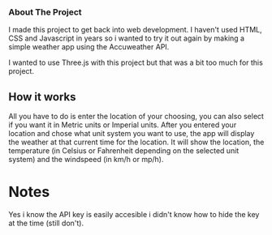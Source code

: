 ### About The Project

I made this project to get back into web development. I haven't used HTML, CSS and Javascript in years so i wanted to try it out again by making a simple weather app using the Accuweather API.

I wanted to use Three.js with this project but that was a bit too much for this project.

## How it works

All you have to do is enter the location of your choosing, you can also select if you want it in Metric units or Imperial units.
After you entered your location and chose what unit system you want to use, the app will display the weather at that current time for the location.
It will show the location, the temperature (in Celsius or Fahrenheit depending on the selected unit system) and the windspeed (in km/h or mp/h).

# Notes

Yes i know the API key is easily accesible i didn't know how to hide the key at the time (still don't).
